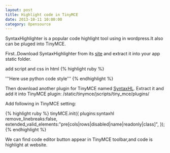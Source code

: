 ```yaml
---
layout: post
title: Highlight code in TinyMCE
date: 2013-10-11 10:00:00
category: Opensource
---
```


SyntaxHighlighter is a popular code highlight tool using in wordpress.It also can be pluged into TinyMCE.

First..Download SyntaxHighlighter from its [site][lighter-link] and extract it into your app static folder.

add script and css in html
{% highlight ruby %}
<script type="text/javascript" src="/static/syntaxhighlighter/scripts/shCore.js">
</script>
<script type="text/javascript" src="/static/syntaxhighlighter/scripts/shBrushPython.js">
</script> '''Here use python code style'''
<script type="text/javascript">
SyntaxHighlighter.all();
</script>
<link type="text/css" rel="stylesheet" href="/static/syntaxhighlighter/styles/shCoreDefault.css"/>
<link type="text/css" rel="stylesheet" href="/static/syntaxhighlighter/styles/shCore.css"/>
{% endhighlight %}

Then download another plugin for TinyMCE named [SyntaxHL][SyntaxHL-link]. Extract it and add it into TinyMCE plugin: /static/tinymce/jscripts/tiny_mce/plugins/

Add following in TinyMCE setting:

{% highlight ruby %}
tinyMCE.init({
plugins:syntaxhl
remove_linebreaks:false,
extended_valid_elements:"pre[cols|rows|disabled|name|readonly|class]",
});
{% endhighlight %}

We can find code editor button appear in TinyMCE toolbar,and code is highlight at website.


[lighter-link]: http://alexgorbatchev.com/SyntaxHighlighter/
[SyntaxHL-link]: https://github.com/RichGuk/syntaxhl